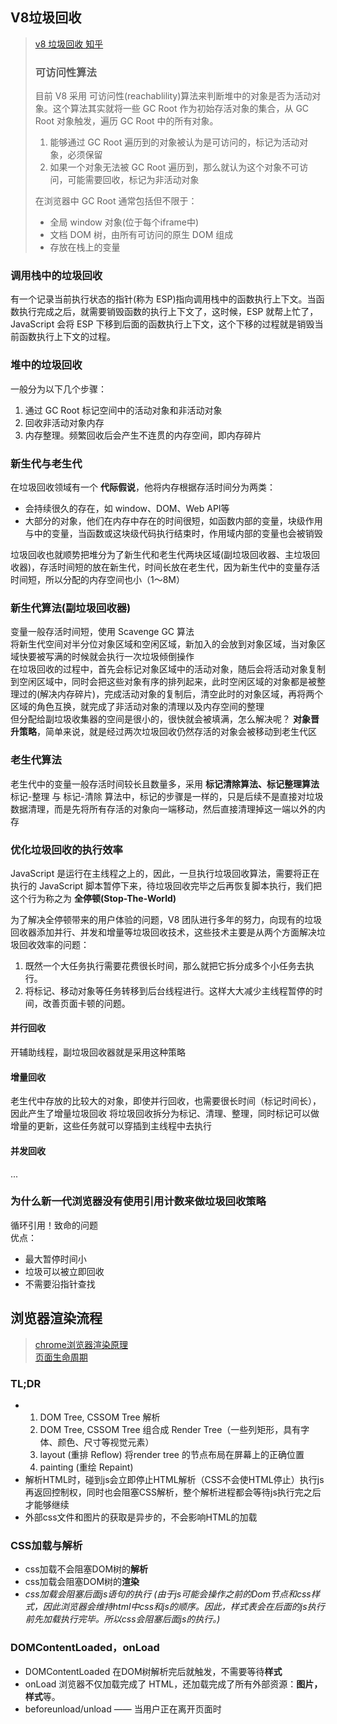 ## V8垃圾回收

> [v8 垃圾回收 知乎](https://zhuanlan.zhihu.com/p/146749402)  
>
> ### 可访问性算法
>目前 V8 采用 可访问性(reachablility)算法来判断堆中的对象是否为活动对象。这个算法其实就将一些 GC Root 作为初始存活对象的集合，从 GC Root 对象触发，遍历 GC Root 中的所有对象。
>1. 能够通过 GC Root 遍历到的对象被认为是可访问的，标记为活动对象，必须保留
>2. 如果一个对象无法被 GC Root 遍历到，那么就认为这个对象不可访问，可能需要回收，标记为非活动对象
>
> 在浏览器中 GC Root 通常包括但不限于：
> - 全局 window 对象(位于每个iframe中)
> - 文档 DOM 树，由所有可访问的原生 DOM 组成
> - 存放在栈上的变量

### 调用栈中的垃圾回收
有一个记录当前执行状态的指针(称为 ESP)指向调用栈中的函数执行上下文。当函数执行完成之后，就需要销毁函数的执行上下文了，这时候，ESP 就帮上忙了，JavaScript 会将 ESP 下移到后面的函数执行上下文，这个下移的过程就是销毁当前函数执行上下文的过程。
### 堆中的垃圾回收
一般分为以下几个步骤：
1. 通过 GC Root 标记空间中的活动对象和非活动对象
2. 回收非活动对象内存
3. 内存整理。频繁回收后会产生不连贯的内存空间，即内存碎片

### 新生代与老生代
在垃圾回收领域有一个 **代际假说**，他将内存根据存活时间分为两类：
- 会持续很久的存在，如 window、DOM、Web API等
- 大部分的对象，他们在内存中存在的时间很短，如函数内部的变量，块级作用与中的变量，当函数或这块级代码执行结束时，作用域内部的变量也会被销毁

垃圾回收也就顺势把堆分为了新生代和老生代两块区域(副垃圾回收器、主垃圾回收器)，存活时间短的放在新生代，时间长放在老生代，因为新生代中的变量存活时间短，所以分配的内存空间也小（1～8M）

### 新生代算法(副垃圾回收器)
变量一般存活时间短，使用 Scavenge GC 算法  
将新生代空间对半分位对象区域和空闲区域，新加入的会放到对象区域，当对象区域快要被写满的时候就会执行一次垃圾倾倒操作  
在垃圾回收的过程中，首先会标记对象区域中的活动对象，随后会将活动对象复制到空闲区域中，同时会把这些对象有序的排列起来，此时空闲区域的对象都是被整理过的(解决内存碎片)，完成活动对象的复制后，清空此时的对象区域，再将两个区域的角色互换，就完成了非活动对象的清理以及内存空间的整理  
但分配给副垃圾收集器的空间是很小的，很快就会被填满，怎么解决呢？ **对象晋升策略**，简单来说，就是经过两次垃圾回收仍然存活的对象会被移动到老生代区

### 老生代算法
老生代中的变量一般存活时间较长且数量多，采用 **标记清除算法、标记整理算法**
标记-整理 与 标记-清除 算法中，标记的步骤是一样的，只是后续不是直接对垃圾数据清理，而是先将所有存活的对象向一端移动，然后直接清理掉这一端以外的内存

### 优化垃圾回收的执行效率
JavaScript 是运行在主线程之上的，因此，一旦执行垃圾回收算法，需要将正在执行的 JavaScript 脚本暂停下来，待垃圾回收完毕之后再恢复脚本执行，我们把这个行为称之为 **全停顿(Stop-The-World)**

为了解决全停顿带来的用户体验的问题，V8 团队进行多年的努力，向现有的垃圾回收器添加并行、并发和增量等垃圾回收技术，这些技术主要是从两个方面解决垃圾回收效率的问题：

1. 既然一个大任务执行需要花费很长时间，那么就把它拆分成多个小任务去执行。
2. 将标记、移动对象等任务转移到后台线程进行。这样大大减少主线程暂停的时间，改善页面卡顿的问题。

#### 并行回收
开辅助线程，副垃圾回收器就是采用这种策略
#### 增量回收
老生代中存放的比较大的对象，即使并行回收，也需要很长时间（标记时间长），因此产生了增量垃圾回收
将垃圾回收拆分为标记、清理、整理，同时标记可以做增量的更新，这些任务就可以穿插到主线程中去执行
#### 并发回收
...

### 为什么新一代浏览器没有使用引用计数来做垃圾回收策略
循环引用！致命的问题  
优点：
- 最大暂停时间小
- 垃圾可以被立即回收
- 不需要沿指针查找


## 浏览器渲染流程
> [chrome浏览器渲染原理](https://segmentfault.com/a/1190000038468748?utm_source=sf-similar-article)  
> [页面生命周期](https://zh.javascript.info/onload-ondomcontentloaded)
### TL;DR
- 1. DOM Tree, CSSOM Tree 解析
  2. DOM Tree, CSSOM Tree 组合成 Render Tree（一些列矩形，具有字体、颜色、尺寸等视觉元素）
  3. layout (重排 Reflow) 将render tree 的节点布局在屏幕上的正确位置
  4. painting (重绘 Repaint) 
- 解析HTML时，碰到js会立即停止HTML解析（CSS不会使HTML停止）执行js再返回控制权，同时也会阻塞CSS解析，整个解析进程都会等待js执行完之后才能够继续
- 外部css文件和图片的获取是异步的，不会影响HTML的加载

### CSS加载与解析
- css加载不会阻塞DOM树的**解析**
- css加载会阻塞DOM树的**渲染**
- *css加载会阻塞后面js语句的执行 (由于js可能会操作之前的Dom节点和css样式，因此浏览器会维持html中css和js的顺序。因此，样式表会在后面的js执行前先加载执行完毕。所以css会阻塞后面js的执行。)*

### DOMContentLoaded，onLoad
- DOMContentLoaded 在DOM树解析完后就触发，不需要等待**样式**  
- onLoad 浏览器不仅加载完成了 HTML，还加载完成了所有外部资源：**图片，样式**等。
- beforeunload/unload —— 当用户正在离开页面时